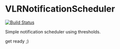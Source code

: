 VLRNotificationScheduler
========================

[![Build Status](https://travis-ci.org/rezzza/VLRNotificationScheduler.svg?branch=master)](https://travis-ci.org/rezzza/VLRNotificationScheduler)

Simple notification scheduler using thresholds.


get ready ;)
